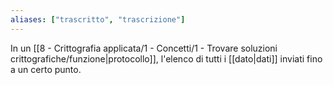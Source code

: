 ```yaml
---
aliases: ["trascritto", "trascrizione"]
---
```


In un [[8 - Crittografia applicata/1 - Concetti/1 - Trovare soluzioni crittografiche/funzione|protocollo]], l'elenco di tutti i [[dato|dati]] inviati fino a un certo punto.